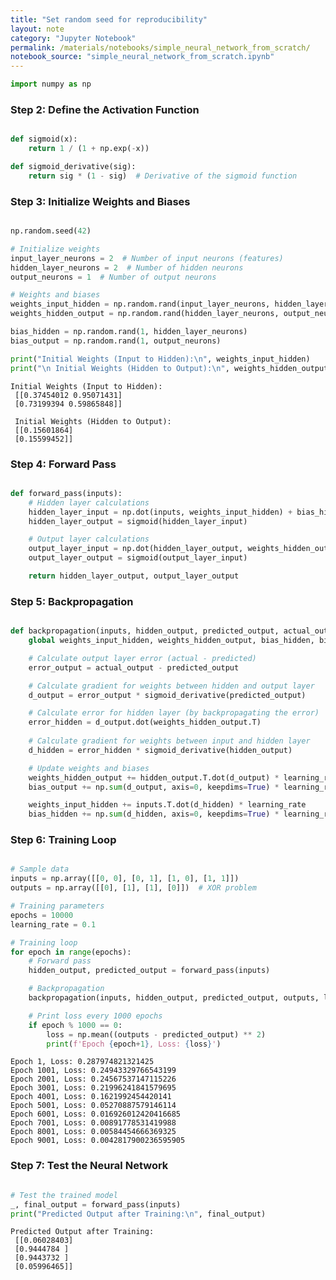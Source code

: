 ```yaml
---
title: "Set random seed for reproducibility"
layout: note
category: "Jupyter Notebook"
permalink: /materials/notebooks/simple_neural_network_from_scratch/
notebook_source: "simple_neural_network_from_scratch.ipynb"
---
```


```python
import numpy as np
```

### Step 2: Define the Activation Function


```python

def sigmoid(x):
    return 1 / (1 + np.exp(-x))

def sigmoid_derivative(sig):
    return sig * (1 - sig)  # Derivative of the sigmoid function

```

### Step 3: Initialize Weights and Biases


```python

np.random.seed(42)

# Initialize weights
input_layer_neurons = 2  # Number of input neurons (features)
hidden_layer_neurons = 2  # Number of hidden neurons
output_neurons = 1  # Number of output neurons

# Weights and biases
weights_input_hidden = np.random.rand(input_layer_neurons, hidden_layer_neurons)
weights_hidden_output = np.random.rand(hidden_layer_neurons, output_neurons)

bias_hidden = np.random.rand(1, hidden_layer_neurons)
bias_output = np.random.rand(1, output_neurons)

print("Initial Weights (Input to Hidden):\n", weights_input_hidden)
print("\n Initial Weights (Hidden to Output):\n", weights_hidden_output)

```

    Initial Weights (Input to Hidden):
     [[0.37454012 0.95071431]
     [0.73199394 0.59865848]]
    
     Initial Weights (Hidden to Output):
     [[0.15601864]
     [0.15599452]]


### Step 4: Forward Pass


```python

def forward_pass(inputs):
    # Hidden layer calculations
    hidden_layer_input = np.dot(inputs, weights_input_hidden) + bias_hidden
    hidden_layer_output = sigmoid(hidden_layer_input)

    # Output layer calculations
    output_layer_input = np.dot(hidden_layer_output, weights_hidden_output) + bias_output
    output_layer_output = sigmoid(output_layer_input)

    return hidden_layer_output, output_layer_output

```

### Step 5: Backpropagation


```python

def backpropagation(inputs, hidden_output, predicted_output, actual_output, learning_rate):
    global weights_input_hidden, weights_hidden_output, bias_hidden, bias_output

    # Calculate output layer error (actual - predicted)
    error_output = actual_output - predicted_output

    # Calculate gradient for weights between hidden and output layer
    d_output = error_output * sigmoid_derivative(predicted_output)

    # Calculate error for hidden layer (by backpropagating the error)
    error_hidden = d_output.dot(weights_hidden_output.T)
    
    # Calculate gradient for weights between input and hidden layer
    d_hidden = error_hidden * sigmoid_derivative(hidden_output)

    # Update weights and biases
    weights_hidden_output += hidden_output.T.dot(d_output) * learning_rate
    bias_output += np.sum(d_output, axis=0, keepdims=True) * learning_rate

    weights_input_hidden += inputs.T.dot(d_hidden) * learning_rate
    bias_hidden += np.sum(d_hidden, axis=0, keepdims=True) * learning_rate

```

### Step 6: Training Loop


```python

# Sample data
inputs = np.array([[0, 0], [0, 1], [1, 0], [1, 1]])
outputs = np.array([[0], [1], [1], [0]])  # XOR problem

# Training parameters
epochs = 10000
learning_rate = 0.1

# Training loop
for epoch in range(epochs):
    # Forward pass
    hidden_output, predicted_output = forward_pass(inputs)

    # Backpropagation
    backpropagation(inputs, hidden_output, predicted_output, outputs, learning_rate)

    # Print loss every 1000 epochs
    if epoch % 1000 == 0:
        loss = np.mean((outputs - predicted_output) ** 2)
        print(f'Epoch {epoch+1}, Loss: {loss}')

```

    Epoch 1, Loss: 0.287974821321425
    Epoch 1001, Loss: 0.24943329766543199
    Epoch 2001, Loss: 0.24567537147115226
    Epoch 3001, Loss: 0.21996241841579695
    Epoch 4001, Loss: 0.1621992454420141
    Epoch 5001, Loss: 0.05270887579146114
    Epoch 6001, Loss: 0.016926012420416685
    Epoch 7001, Loss: 0.00891778531419988
    Epoch 8001, Loss: 0.00584454666369325
    Epoch 9001, Loss: 0.0042817900236595905


### Step 7: Test the Neural Network


```python

# Test the trained model
_, final_output = forward_pass(inputs)
print("Predicted Output after Training:\n", final_output)

```

    Predicted Output after Training:
     [[0.06028403]
     [0.9444784 ]
     [0.9443732 ]
     [0.05996465]]

